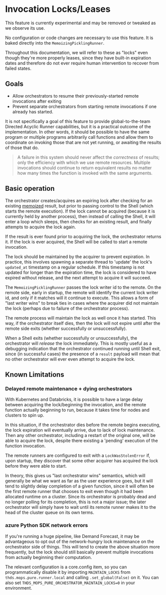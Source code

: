 # Invocation Locks/Leases

This feature is currently experimental and may be removed or tweaked as we observe its use.

No configuration or code changes are necessary to use this feature. It is baked directly into the
`MemoizingPicklingRunner`.

Throughout this documentation, we will refer to these as "locks" even though they're more properly
leases, since they have built-in expiration dates and therefore do not ever require human intervention to
recover from failed states.

## Goals

- Allow orchestrators to resume their previously-started remote invocations after exiting
- Prevent separate orchestrators from starting remote invocations if one already has started.

It is not specifically a goal of this feature to provide global-to-the-team Directed Acyclic Runner
capabilities, but it is a practical outcome of the implementation. In other words, it should be possible
to have the same program or multiple programs arbitrarily call functions and allow them to coordinate on
invoking those that are not yet running, or awaiting the results of those that do.

> A failure in this system should never affect the _correctness_ of results; only the efficiency with
> which we use remote resources. Multiple invocations should continue to return equivalent results no
> matter how many times the function is invoked with the same arguments.

## Basic operation

The orchestrator creates/acquires an expiring lock after checking for an existing
[memoized](./memoization.md) result, but prior to passing control to the Shell (which starts the remote
execution). If the lock cannot be acquired (because it is currently held by another process), then
instead of calling the Shell, it will enter a loop which sleeps, then checks for an existing result, and
finally attempts to acquire the lock again.

If the result is ever found prior to acquiring the lock, the orchestrator returns it. If the lock is ever
acquired, the Shell will be called to start a remote invocation.

The lock should be maintained by the acquirer to prevent expiration. In practice, this involves spawning
a separate thread to 'update' the lock's `updated_at` timestamp on a regular schedule. If this timestamp
is not updated for longer than the expiration time, the lock is considered to have expired without
release, and the next attempt to acquire it will succeed.

The `MemoizingPicklingRunner` passes the lock writer id to the remote. On the remote side, early in
startup, the remote will identify the current lock writer id, and only if it matches will it continue to
execute. This allows a form of "last writer wins" to break ties in cases where the acquirer did not
maintain the lock (perhaps due to failure of the orchestrator process).

The remote process will maintain the lock as well once it has started. This way, if the orchestrator
itself dies, then the lock will not expire until after the remote side exits (whether successfully or
unsuccessfully).

When a Shell exits (whether successfully or unsuccessfully), the orchestrator will _release_ the lock
immediately. This is mostly useful as a debugging indication that the orchestrator continued running
until Shell exit, since (in successful cases) the presence of a `result` payload will mean that no other
orchestrator will ever even attempt to acquire the lock.

## Known Limitations

### Delayed remote maintenance + dying orchestrators

With Kubernetes and Databricks, it is possible to have a large delay between acquiring the lock/beginning
the invocation, and the remote function actually beginning to run, because it takes time for nodes and
clusters to spin up.

In this situation, if the orchestrator dies before the remote begins executing, the lock expiration will
eventually arrive, due to lack of lock maintenance. Then any other orchestrator, including a restart of
the original one, will be able to acquire the lock, despite there existing a 'pending' execution of the
function invocation.

The remote runners are configured to exit with a `LockWasStolenError` if, upon startup, they discover
that some other acquirer has acquired the lock before they were able to start.

In theory, this gives us "last orchestrator wins" semantics, which will generally be what we want as far
as the user experience goes, but it will tend to slightly delay completion of a given function, since it
will often be the first remote runner that chooses to exit even though it had been allocated runtime on a
cluster. Since its orchestrator is probably dead and no longer polling for its completion, this is not a
major issue; the later orchestrator will simply have to wait until its remote runner makes it to the head
of the cluster queue on its own terms.

### azure Python SDK network errors

If you're running a huge pipeline, like Demand Forecast, it may be advantageous to opt out of the
network-hungry lock maintenance on the orchestrator side of things. This will tend to create the above
situation more frequently, but the lock should still basically prevent multiple invocations from actually
beginning their computation.

The relevant configuration is a core.config item, so you can programmatically disable it by importing
`MAINTAIN_LOCKS` from `thds.mops.pure.runner.local` and calling `.set_global(False)` on it. You can also
set `THDS_MOPS_PURE_ORCHESTRATOR_MAINTAIN_LOCKS=0` in your environment.
